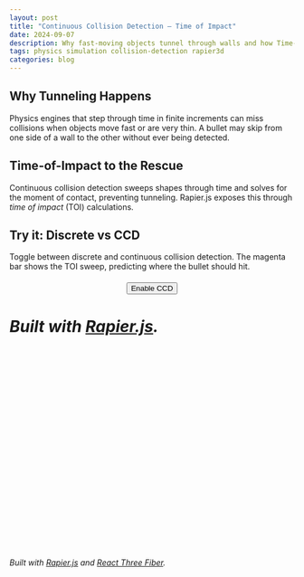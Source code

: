 ```yaml
---
layout: post
title: "Continuous Collision Detection — Time of Impact"
date: 2024-09-07
description: Why fast-moving objects tunnel through walls and how Time-of-Impact continuous collision detection solves it. Interactive demo with Rapier.js.
tags: physics simulation collision-detection rapier3d
categories: blog
---
```


## Why Tunneling Happens

Physics engines that step through time in finite increments can miss collisions when objects move fast or are very thin. A bullet may skip from one side of a wall to the other without ever being detected.

## Time-of-Impact to the Rescue

Continuous collision detection sweeps shapes through time and solves for the moment of contact, preventing tunneling. Rapier.js exposes this through *time of impact* (TOI) calculations.

## Try it: Discrete vs CCD

Toggle between discrete and continuous collision detection. The magenta bar shows the TOI sweep, predicting where the bullet should hit.


<div id="ccd-demo" style="max-width:480px; margin:20px auto; text-align:center;">
  <canvas id="ccd-canvas" width="480" height="120" style="background:#111; width:100%;"></canvas>
  <div style="margin-top:10px;">
    <button id="ccd-toggle">Enable CCD</button>
  </div>
</div>

<script src="https://cdn.jsdelivr.net/npm/@dimforge/rapier2d-compat@0.12.0/rapier2d-compat.min.js"></script>
<script>
RAPIER.init().then(() => {
  const canvas = document.getElementById('ccd-canvas');
  const ctx = canvas.getContext('2d');
  const scale = 100;
  let useCCD = false;
  let world, bullet;

  function reset() {
    world = new RAPIER.World({ x: 0, y: 0 });
    bullet = world.createRigidBody(
      RAPIER.RigidBodyDesc.dynamic().setTranslation(-2, 0).setLinvel(50, 0)
    );
    world.createCollider(
      RAPIER.ColliderDesc.ball(0.1).setCcdEnabled(useCCD),
      bullet
    );
    const wallBody = world.createRigidBody(
      RAPIER.RigidBodyDesc.fixed().setTranslation(0, 0)
    );
    world.createCollider(RAPIER.ColliderDesc.cuboid(0.025, 0.5), wallBody);
  }

  function draw() {
    ctx.clearRect(0, 0, canvas.width, canvas.height);
    ctx.fillStyle = '#808080';
    ctx.fillRect(canvas.width / 2 - 0.025 * scale, canvas.height / 2 - 0.5 * scale, 0.05 * scale, 1 * scale);
    ctx.fillStyle = 'hotpink';
    ctx.fillRect(canvas.width / 2 - 2 * scale, canvas.height / 2, 1.875 * scale, 2);
    const pos = bullet.translation();
    ctx.beginPath();
    ctx.arc(canvas.width / 2 + pos.x * scale, canvas.height / 2 - pos.y * scale, 0.1 * scale, 0, Math.PI * 2);
    ctx.fillStyle = '#ff6a00';
    ctx.fill();
  }

  function step() {
    world.step();
    draw();
    requestAnimationFrame(step);
  }

  document.getElementById('ccd-toggle').addEventListener('click', () => {
    useCCD = !useCCD;
    reset();
    document.getElementById('ccd-toggle').textContent = useCCD ? 'Switch to Discrete' : 'Enable CCD';
  });

  reset();
  step();
});
</script>

*Built with [Rapier.js](https://rapier.rs).* 
=======
<div id="ccd-demo" style="height:360px;"></div>

<script type="module">
import React, { useState, useRef, useEffect } from 'https://cdn.skypack.dev/react@18.2.0';
import { createRoot } from 'https://cdn.skypack.dev/react-dom@18.2.0/client';
import { Canvas } from 'https://cdn.skypack.dev/@react-three/fiber@8.15.12';
import { Physics, RigidBody } from 'https://cdn.skypack.dev/@react-three/rapier@1.4.0';
import * as THREE from 'https://cdn.skypack.dev/three@0.157.0';

function Bullet({ useCCD }) {
  const ref = useRef();
  useEffect(() => {
    if (!ref.current) return;
    ref.current.setTranslation({ x: -2, y: 0, z: 0 }, true);
    ref.current.setLinvel({ x: 50, y: 0, z: 0 }, true);
  }, [useCCD]);
  return (
    <RigidBody ref={ref} colliders="ball" ccd={useCCD}>
      <mesh>
        <sphereGeometry args={[0.1]} />
        <meshStandardMaterial color="#ff6a00" />
      </mesh>
    </RigidBody>
  );
}

function Wall() {
  return (
    <RigidBody type="fixed" position={[0, 0, 0]}>
      <mesh>
        <boxGeometry args={[0.05, 1, 1]} />
        <meshStandardMaterial color="#808080" />
      </mesh>
    </RigidBody>
  );
}

function TOISweep() {
  const length = 1.875; // distance from start to contact
  return (
    <mesh position={[-2 + length / 2, 0, 0]}>
      <boxGeometry args={[length, 0.01, 0.01]} />
      <meshBasicMaterial color="hotpink" />
    </mesh>
  );
}

function Scene({ useCCD }) {
  return (
    <Canvas style={{ height: '300px', background: '#111' }} camera={{ position: [0, 0, 4] }}>
      <ambientLight />
      <Physics gravity={[0, 0, 0]}>
        <Bullet useCCD={useCCD} />
        <Wall />
        <TOISweep />
      </Physics>
    </Canvas>
  );
}

function App() {
  const [useCCD, setUseCCD] = useState(false);
  return (
    <>
      <Scene useCCD={useCCD} key={useCCD ? 'ccd' : 'discrete'} />
      <div style={{ marginTop: '10px', textAlign: 'center' }}>
        <button onClick={() => setUseCCD(v => !v)}>
          {useCCD ? 'Switch to Discrete' : 'Enable CCD'}
        </button>
      </div>
    </>
  );
}

const root = createRoot(document.getElementById('ccd-demo'));
root.render(<App />);
</script>

*Built with [Rapier.js](https://rapier.rs) and [React Three Fiber](https://docs.pmnd.rs/react-three-fiber).* 
